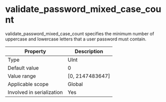 # validate_password_mixed_case_count

validate_password_mixed_case_count specifies the minimum number of uppercase and lowercase letters that a user password must contain.

| **Property** | **Description** |
|---------|------------------|
| Type | UInt |
| Default value | 0 |
| Value range | \[0, 2147483647\] |
| Applicable scope | Global |
| Involved in serialization | Yes |
